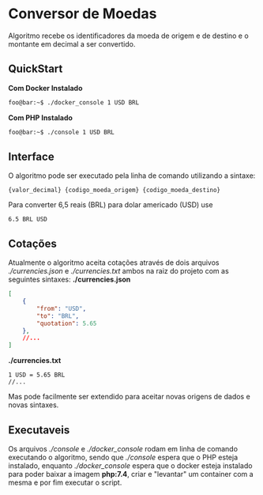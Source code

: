 # Conversor de Moedas

Algoritmo recebe os identificadores da moeda de origem e de destino e o montante em decimal a ser convertido.

## QuickStart

**Com Docker Instalado**
```bash
foo@bar:~$ ./docker_console 1 USD BRL
```
**Com PHP Instalado**
```bash
foo@bar:~$ ./console 1 USD BRL
```

## Interface

O algoritmo pode ser executado pela linha de comando utilizando a sintaxe:
```
{valor_decimal} {codigo_moeda_origem} {codigo_moeda_destino}
```
Para converter 6,5 reais (BRL) para dolar americado (USD) use
```
6.5 BRL USD
```

## Cotações

Atualmente o algoritmo aceita cotações através de dois arquivos _./currencies.json_ e _./currencies.txt_ ambos na raiz do projeto com as seguintes sintaxes:
**./currencies.json**
```json
[
    {
        "from": "USD",
        "to": "BRL",
        "quotation": 5.65
    },
    //...
]
```
**./currencies.txt**
```
1 USD = 5.65 BRL
//...
```

Mas pode facilmente ser extendido para aceitar novas origens de dados e novas sintaxes.

## Executaveis

Os arquivos _./console_ e _./docker\_console_ rodam em linha de comando executando o algoritmo, sendo que _./console_ espera que o PHP esteja instalado, enquanto _./docker\_console_ espera que o docker esteja instalado para poder baixar a imagem **php:7.4**, criar e "levantar" um container com a mesma e por fim executar o script.